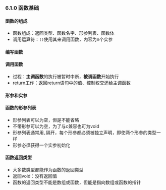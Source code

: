 ### 6.1.0 函数基础

#### 函数的组成

* 函数组成：返回类型、函数名字、形参列表、函数体
* 调用运算符：`()`使用其来调用函数，内容为n个实参

#### 编写函数

#### 调用函数

* 过程：**主调函数**的执行被暂时中断，**被调函数**开始执行
* return工作：返回return语句中的值、控制权交还给主调函数

#### 形参和实参

#### 函数的形参列表

* 形参列表可以为空，但是不能省略
* 不带形参可以为空，为了与c兼容也可为void
* 形参列表通常用`,`隔开，每个形参都必须被独立声明，即使两个形参的类型一样
* 形参必须获得一个实参初始化

#### 函数返回类型

* 大多数类型都能作为函数的返回类型
* 返回void：没有返回值
* 函数的返回类型不能是数组或函数，但能是指向数组或函数的指针